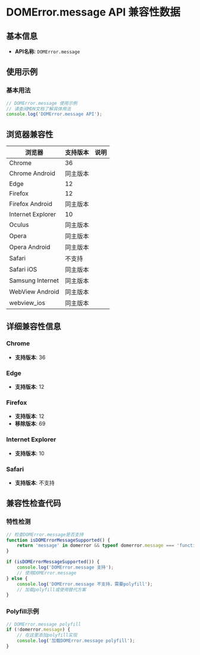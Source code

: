 # DOMError.message API 兼容性数据

## 基本信息

- **API名称**: `DOMError.message`

## 使用示例

### 基本用法

```javascript
// DOMError.message 使用示例
// 请查阅MDN文档了解具体用法
console.log('DOMError.message API');
```

## 浏览器兼容性

| 浏览器 | 支持版本 | 说明 |
|--------|----------|------|
| Chrome | 36 |  |
| Chrome Android | 同主版本 |  |
| Edge | 12 |  |
| Firefox | 12 |  |
| Firefox Android | 同主版本 |  |
| Internet Explorer | 10 |  |
| Oculus | 同主版本 |  |
| Opera | 同主版本 |  |
| Opera Android | 同主版本 |  |
| Safari | 不支持 |  |
| Safari iOS | 同主版本 |  |
| Samsung Internet | 同主版本 |  |
| WebView Android | 同主版本 |  |
| webview_ios | 同主版本 |  |

## 详细兼容性信息

### Chrome

- **支持版本**: 36

### Edge

- **支持版本**: 12

### Firefox

- **支持版本**: 12
- **移除版本**: 69

### Internet Explorer

- **支持版本**: 10

### Safari

- **支持版本**: 不支持

## 兼容性检查代码

### 特性检测

```javascript
// 检查DOMError.message是否支持
function isDOMErrorMessageSupported() {
    return 'message' in domerror && typeof domerror.message === 'function';
}

if (isDOMErrorMessageSupported()) {
    console.log('DOMError.message 支持');
    // 使用DOMError.message
} else {
    console.log('DOMError.message 不支持，需要polyfill');
    // 加载polyfill或使用替代方案
}
```

### Polyfill示例

```javascript
// DOMError.message polyfill
if (!domerror.message) {
    // 在这里添加polyfill实现
    console.log('加载DOMError.message polyfill');
}
```

